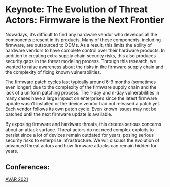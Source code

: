 # Keynote: The Evolution of Threat Actors: Firmware is the Next Frontier

Nowadays, it’s difficult to find any hardware vendor who develops all the components present in its products. Many of these components, including firmware, are outsourced to ODMs. As a result, this limits the ability of hardware vendors to have complete control over their hardware products. In addition to creating extra supply chain security risks, this also produces security gaps in the threat modeling process. Through this research, we wanted to raise awareness about the risks in the firmware supply chain and the complexity of fixing known vulnerabilities.

The firmware patch cycles last typically around 6-9 months (sometimes even longer) due to the complexity of the firmware supply chain and the lack of a uniform patching process. The 1-day and n-day vulnerabilities in many cases have a large impact on enterprises since the latest firmware update wasn’t installed or the device vendor had not released a patch yet. Each vendor follows its own patch cycle. Even known issues may not be patched until the next firmware update is available.

By exposing firmware and hardware threats, this creates serious concerns about an attack surface. Threat actors do not need complex exploits to persist since a lot of devices remain outdated for years, posing serious security risks to enterprise infrastructure. We will discuss the evolution of advanced threat actors and how firmware attacks can remain hidden for years.

## Conferences:
[AVAR 2021](https://aavar.org/avar2021/index.php/keynote-address-1-the-evolution-of-threat-actors-firmware-is-the-next-frontier/)

